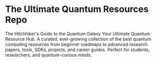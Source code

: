 # The Ultimate Quantum Resources Repo
The Hitchhiker's Guide to the Quantum Galaxy Your Ultimate Quantum Resource Hub.  A curated, ever-growing collection of the best quantum computing resources from beginner roadmaps to advanced research papers, tools, SDKs, projects, and career guides.  Perfect for students, researchers, and quantum-curious minds.

